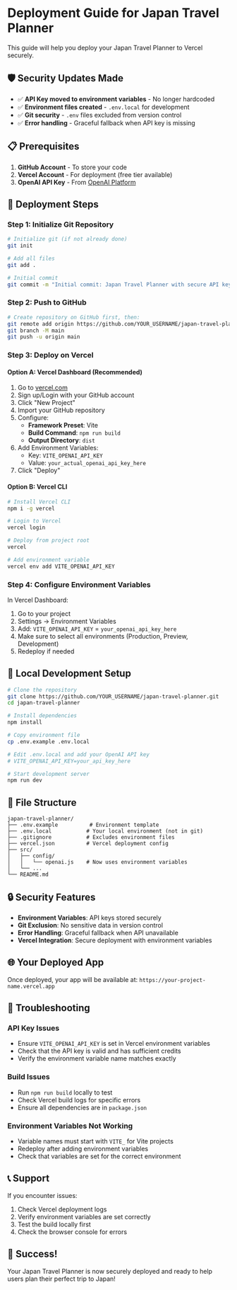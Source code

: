 # Deployment Guide for Japan Travel Planner

This guide will help you deploy your Japan Travel Planner to Vercel securely.

## 🛡️ Security Updates Made

- ✅ **API Key moved to environment variables** - No longer hardcoded
- ✅ **Environment files created** - `.env.local` for development
- ✅ **Git security** - `.env` files excluded from version control
- ✅ **Error handling** - Graceful fallback when API key is missing

## 📋 Prerequisites

1. **GitHub Account** - To store your code
2. **Vercel Account** - For deployment (free tier available)
3. **OpenAI API Key** - From [OpenAI Platform](https://platform.openai.com/api-keys)

## 🚀 Deployment Steps

### Step 1: Initialize Git Repository

```bash
# Initialize git (if not already done)
git init

# Add all files
git add .

# Initial commit
git commit -m "Initial commit: Japan Travel Planner with secure API key handling"
```

### Step 2: Push to GitHub

```bash
# Create repository on GitHub first, then:
git remote add origin https://github.com/YOUR_USERNAME/japan-travel-planner.git
git branch -M main
git push -u origin main
```

### Step 3: Deploy on Vercel

#### Option A: Vercel Dashboard (Recommended)

1. Go to [vercel.com](https://vercel.com)
2. Sign up/Login with your GitHub account
3. Click "New Project"
4. Import your GitHub repository
5. Configure:
   - **Framework Preset**: Vite
   - **Build Command**: `npm run build`
   - **Output Directory**: `dist`
6. Add Environment Variables:
   - Key: `VITE_OPENAI_API_KEY`
   - Value: `your_actual_openai_api_key_here`
7. Click "Deploy"

#### Option B: Vercel CLI

```bash
# Install Vercel CLI
npm i -g vercel

# Login to Vercel
vercel login

# Deploy from project root
vercel

# Add environment variable
vercel env add VITE_OPENAI_API_KEY
```

### Step 4: Configure Environment Variables

In Vercel Dashboard:

1. Go to your project
2. Settings → Environment Variables
3. Add: `VITE_OPENAI_API_KEY` = `your_openai_api_key_here`
4. Make sure to select all environments (Production, Preview, Development)
5. Redeploy if needed

## 🔧 Local Development Setup

```bash
# Clone the repository
git clone https://github.com/YOUR_USERNAME/japan-travel-planner.git
cd japan-travel-planner

# Install dependencies
npm install

# Copy environment file
cp .env.example .env.local

# Edit .env.local and add your OpenAI API key
# VITE_OPENAI_API_KEY=your_api_key_here

# Start development server
npm run dev
```

## 📁 File Structure

```
japan-travel-planner/
├── .env.example          # Environment template
├── .env.local           # Your local environment (not in git)
├── .gitignore           # Excludes environment files
├── vercel.json          # Vercel deployment config
├── src/
│   ├── config/
│   │   └── openai.js    # Now uses environment variables
│   └── ...
└── README.md
```

## 🔒 Security Features

- **Environment Variables**: API keys stored securely
- **Git Exclusion**: No sensitive data in version control
- **Error Handling**: Graceful fallback when API unavailable
- **Vercel Integration**: Secure deployment with environment variables

## 🌐 Your Deployed App

Once deployed, your app will be available at:
`https://your-project-name.vercel.app`

## 🔧 Troubleshooting

### API Key Issues

- Ensure `VITE_OPENAI_API_KEY` is set in Vercel environment variables
- Check that the API key is valid and has sufficient credits
- Verify the environment variable name matches exactly

### Build Issues

- Run `npm run build` locally to test
- Check Vercel build logs for specific errors
- Ensure all dependencies are in `package.json`

### Environment Variables Not Working

- Variable names must start with `VITE_` for Vite projects
- Redeploy after adding environment variables
- Check that variables are set for the correct environment

## 📞 Support

If you encounter issues:

1. Check Vercel deployment logs
2. Verify environment variables are set correctly
3. Test the build locally first
4. Check the browser console for errors

## 🎉 Success!

Your Japan Travel Planner is now securely deployed and ready to help users plan their perfect trip to Japan!
